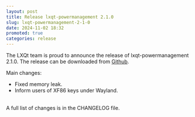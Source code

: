 ```yaml
---
layout: post
title: Release lxqt-powermanagement 2.1.0
slug: lxqt-powermanagement-2-1-0
date: 2024-11-02 18:32
promoted: true
categories: release
---
```


The LXQt team is proud to announce the release of lxqt-powermanagement 2.1.0.
The release can be downloaded from [Github](https://github.com/lxqt/lxqt-powermanagement/releases).

Main changes:

 * Fixed memory leak.
 * Inform users of XF86 keys under Wayland.

 <br/>
A full list of changes is in the CHANGELOG file.
<br/>
